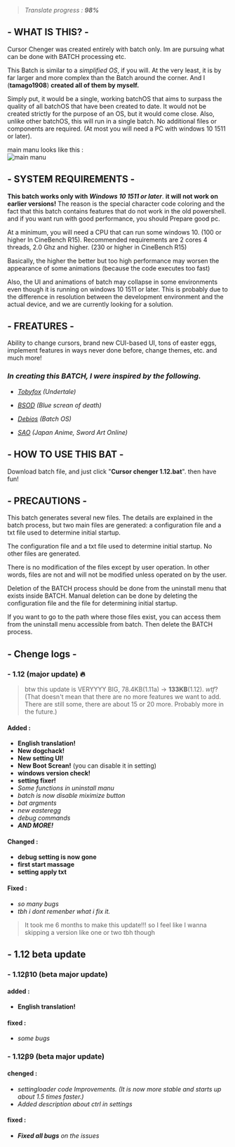 > *Translate progress :* ***98%***

## - **WHAT IS THIS?** -
Cursor Chenger was created entirely with batch only.
Im are pursuing what can be done with BATCH processing etc.

This Batch is similar to a *simplified OS*, if you will.
At the very least, it is by far larger and more complex than the Batch around the corner. And I (**tamago1908**) **created all of them by myself.**

Simply put, it would be a single, working batchOS that aims to surpass the quality of all batchOS that have been created to date. It would not be created strictly for the purpose of an OS, but it would come close. Also, unlike other batchOS, this will run in a single batch. No additional files or components are required. (At most you will need a PC with windows 10 1511 or later).

main manu looks like this :   
![main manu](https://github.com/tamago1908/Cursor-Changer.bat/blob/main/resource/Cursor_Changer_1.12_github_main_1.png?raw=true)


## - **SYSTEM REQUIREMENTS** -
**This batch works only with** ***Windows 10 1511 or later***. **it will not work on earlier versions!** The reason is the special character code coloring and the fact that this batch contains features that do not work in the old powershell.
and if you want run with good performance, you should Prepare good pc.

At a minimum, you will need a CPU that can run some windows 10. (100 or higher In CineBench R15).
Recommended requirements are 2 cores 4 threads, 2.0 Ghz and higher. (230 or higher in CineBench R15)

Basically, the higher the better but too high performance may worsen the appearance of some animations (because the code executes too fast)

Also, the UI and animations of batch may collapse in some environments even though it is running on windows 10 1511 or later. This is probably due to the difference in resolution between the development environment and the actual device, and we are currently looking for a solution.

## - **FREATURES** -
Ability to change cursors, brand new CUI-based UI, tons of easter eggs, implement features in ways never done before, change themes, etc.
and much more!

### ***In creating this BATCH, I were inspired by the following.***
 
- *[Tobyfox](https://en.wikipedia.org/wiki/Toby_Fox) (Undertale)*

- *[BSOD](https://en.wikipedia.org/wiki/Blue_screen_of_death) (Blue screan of death)*

- *[Debios](https://github.com/debios/debios) (Batch OS)*

- *[SAO](https://swordartonline.fandom.com/wiki/Sword_Art_Online_Wiki) (Japan Anime, Sword Art Online)*

## - **HOW TO USE THIS BAT** -
Download batch file, and just click "**Cursor chenger 1.12.bat**".
then have fun!

## - **PRECAUTIONS** -
This batch generates several new files. The details are explained in the batch process, but two main files are generated: a configuration file and a txt file used to determine initial startup.

The configuration file and a txt file used to determine initial startup.
No other files are generated.

There is no modification of the files except by user operation. In other words, files are not and will not be modified unless operated on by the user.

Deletion of the BATCH process should be done from the uninstall menu that exists inside BATCH.
Manual deletion can be done by deleting the configuration file and the file for determining initial startup.

If you want to go to the path where those files exist, you can access them from the uninstall menu accessible from batch.
Then delete the BATCH process.

## - **Chenge logs** -

### - 1.12 (major update) 🔥
> btw this update is VERYYYY BIG, 78.4KB(1.11a) -> **133KB**(1.12). *wtf*? (That doesn't mean that there are no more features we want to add. There are still some, there are about 15 or 20 more. Probably more in the future.)
#### Added :
- **English translation!**
- **New dogchack!**
- **New setting UI!**
- **New Boot Screan!** (you can disable it in setting)
- **windows version check!**
- **setting fixer!**
- *Some functions in uninstall manu*
- *batch is now disable miximize button*
- *bat argments*
- *new easteregg*
- *debug commands*
- ***AND MORE!***
#### Changed :
- **debug setting is now gone**
- **first start massage**
- **setting apply txt**
#### Fixed :
- *so many bugs*
- *tbh i dont remenber what i fix it.*
> It took me 6 months to make this update!!! so I feel like I wanna skipping a version like one or two tbh though

## - **1.12 beta update**
### - 1.12β10 (beta major update) 
#### added :
- **English translation!**
#### fixed :
- *some bugs*


### - 1.12β9 (beta major update) 
#### chenged :
- *settingloader code Improvements. (It is now more stable and starts up about 1.5 times faster.)*
- *Added description about ctrl in settings*
#### fixed :
- ***Fixed all bugs*** *on the issues*
